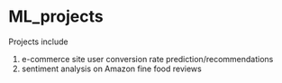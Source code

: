 # ML_projects
Projects include 
1. e-commerce site user conversion rate prediction/recommendations
2. sentiment analysis on Amazon fine food reviews 
